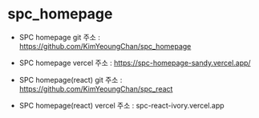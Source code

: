 # spc_homepage


  - SPC homepage git 주소 : https://github.com/KimYeoungChan/spc_homepage
  - SPC homepage vercel 주소 : https://spc-homepage-sandy.vercel.app/

  - SPC homepage(react) git 주소 : https://github.com/KimYeoungChan/spc_react
  - SPC homepage(react) vercel 주소 : spc-react-ivory.vercel.app
